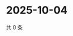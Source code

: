 # 2025-10-04

共 0 条

<!-- BEGIN ZHIHUVIDEO -->
<!-- 最后更新时间 Sat Oct 04 2025 10:10:43 GMT+0800 (China Standard Time) -->

<!-- END ZHIHUVIDEO -->
